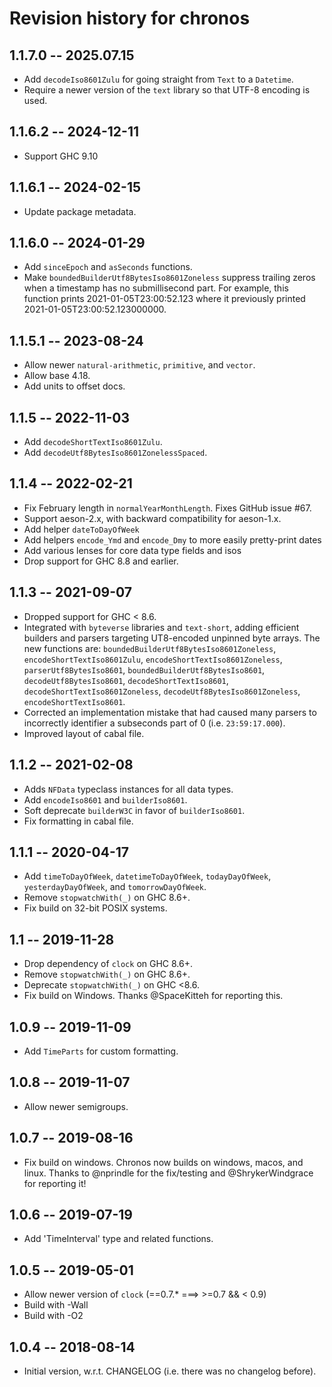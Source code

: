 # Revision history for chronos

## 1.1.7.0 -- 2025.07.15

* Add `decodeIso8601Zulu` for going straight from `Text` to a `Datetime`.
* Require a newer version of the `text` library so that UTF-8 encoding is used.

## 1.1.6.2 -- 2024-12-11

* Support GHC 9.10

## 1.1.6.1 -- 2024-02-15

* Update package metadata.

## 1.1.6.0 -- 2024-01-29

* Add `sinceEpoch` and `asSeconds` functions.
* Make `boundedBuilderUtf8BytesIso8601Zoneless` suppress trailing zeros
  when a timestamp has no submillisecond part. For example, this function
  prints 2021-01-05T23:00:52.123 where it previously
  printed 2021-01-05T23:00:52.123000000.

## 1.1.5.1 -- 2023-08-24

* Allow newer `natural-arithmetic`, `primitive`, and `vector`.
* Allow base 4.18.
* Add units to offset docs.

## 1.1.5 -- 2022-11-03

* Add `decodeShortTextIso8601Zulu`.
* Add `decodeUtf8BytesIso8601ZonelessSpaced`.

## 1.1.4 -- 2022-02-21

* Fix February length in `normalYearMonthLength`. Fixes GitHub issue #67.
* Support aeson-2.x, with backward compatibility for aeson-1.x.
* Add helper `dateToDayOfWeek`
* Add helpers `encode_Ymd` and `encode_Dmy` to more easily pretty-print dates
* Add various lenses for core data type fields and isos
* Drop support for GHC 8.8 and earlier.

## 1.1.3 -- 2021-09-07

* Dropped support for GHC < 8.6.
* Integrated with `byteverse` libraries and `text-short`, adding efficient
  builders and parsers targeting UT8-encoded unpinned byte arrays. The new
  functions are: `boundedBuilderUtf8BytesIso8601Zoneless`,
  `encodeShortTextIso8601Zulu`, `encodeShortTextIso8601Zoneless`,
  `parserUtf8BytesIso8601`, `boundedBuilderUtf8BytesIso8601`,
  `decodeUtf8BytesIso8601`, `decodeShortTextIso8601`,
  `decodeShortTextIso8601Zoneless`, `decodeUtf8BytesIso8601Zoneless`,
  `encodeShortTextIso8601`.
* Corrected an implementation mistake that had caused many parsers to
  incorrectly identifier a subseconds part of 0 (i.e. `23:59:17.000`).
* Improved layout of cabal file.

## 1.1.2 -- 2021-02-08

* Adds `NFData` typeclass instances for all data types.
* Add `encodeIso8601` and `builderIso8601`.
* Soft deprecate `builderW3C` in favor of `builderIso8601`.
* Fix formatting in cabal file.

## 1.1.1 -- 2020-04-17

* Add `timeToDayOfWeek`, `datetimeToDayOfWeek`, `todayDayOfWeek`,
  `yesterdayDayOfWeek`, and `tomorrowDayOfWeek`.
* Remove `stopwatchWith(_)` on GHC 8.6+.
* Fix build on 32-bit POSIX systems.

## 1.1 -- 2019-11-28

* Drop dependency of `clock` on GHC 8.6+.
* Remove `stopwatchWith(_)` on GHC 8.6+.
* Deprecate `stopwatchWith(_)` on GHC <8.6.
* Fix build on Windows. Thanks @SpaceKitteh for reporting this.

## 1.0.9 -- 2019-11-09

* Add `TimeParts` for custom formatting.

## 1.0.8 -- 2019-11-07

* Allow newer semigroups.

## 1.0.7 -- 2019-08-16

* Fix build on windows. Chronos now builds on windows, macos, and linux. Thanks
  to @nprindle for the fix/testing and @ShrykerWindgrace for reporting it!

## 1.0.6 -- 2019-07-19

* Add 'TimeInterval' type and related functions.

## 1.0.5 -- 2019-05-01

* Allow newer version of `clock` (==0.7.* ===> >=0.7 && < 0.9)
* Build with -Wall
* Build with -O2

## 1.0.4 -- 2018-08-14
* Initial version, w.r.t. CHANGELOG (i.e. there was no changelog before).
